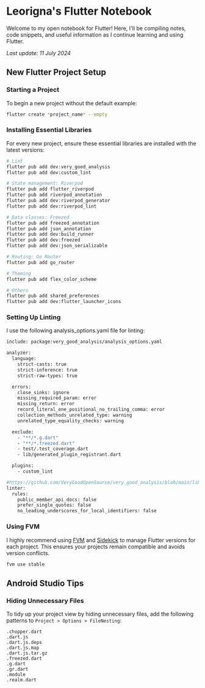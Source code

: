 # Leorigna's Flutter Notebook

Welcome to my open notebook for Flutter! Here, I'll be compiling notes, code snippets, and useful information as I continue learning and using Flutter.

*Last update: 11 July 2024*

## New Flutter Project Setup

### Starting a Project

To begin a new project without the default example:

```bash
flutter create *project_name* --empty
```

### Installing Essential Libraries

For every new project, ensure these essential libraries are installed with the latest versions:

```bash
# Lint
flutter pub add dev:very_good_analysis
flutter pub add dev:custom_lint

# State management: Riverpod
flutter pub add flutter_riverpod
flutter pub add riverpod_annotation
flutter pub add dev:riverpod_generator
flutter pub add dev:riverpod_lint

# Data classes: Freezed
flutter pub add freezed_annotation
flutter pub add json_annotation
flutter pub add dev:build_runner
flutter pub add dev:freezed
flutter pub add dev:json_serializable

# Routing: Go Router
flutter pub add go_router

# Theming
flutter pub add flex_color_scheme

# Others
flutter pub add shared_preferences
flutter pub add dev:flutter_launcher_icons
```

### Setting Up Linting
I use the following analysis_options.yaml file for linting:

```bash
include: package:very_good_analysis/analysis_options.yaml

analyzer:
  language:
    strict-casts: true
    strict-inference: true
    strict-raw-types: true

  errors:
    close_sinks: ignore
    missing_required_param: error
    missing_return: error
    record_literal_one_positional_no_trailing_comma: error
    collection_methods_unrelated_type: warning
    unrelated_type_equality_checks: warning

  exclude:
    - "**/*.g.dart"
    - "**/*.freezed.dart"
    - test/.test_coverage.dart
    - lib/generated_plugin_registrant.dart

  plugins:
    - custom_lint

#https://github.com/VeryGoodOpenSource/very_good_analysis/blob/main/lib/analysis_options.5.1.0.yaml
linter:
  rules:
    public_member_api_docs: false
    prefer_single_quotes: false
    no_leading_underscores_for_local_identifiers: false
```



### Using FVM

I highly recommend using [FVM](https://fvm.app/) and [Sidekick](https://github.com/fluttertools/sidekick) to manage Flutter versions for each project. This ensures your projects remain compatible and avoids version conflicts.

```bash
fvm use stable
```

## Android Studio Tips

### Hiding Unnecessary Files

To tidy up your project view by hiding unnecessary files, add the following patterns to `Project > Options > FileNesting`:

```
.chopper.dart
.dart.js
.dart.js.deps
.dart.js.map
.dart.js.tar.gz
.freezed.dart
.g.dart
.gr.dart
.module
.realm.dart
```